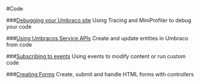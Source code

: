 #Code

###[Debugging your Umbraco site](Debugging/)
Using Tracing and MiniProfiler to debug your code

###[Using Umbracos Service APIs](Umbraco-Services/)
Create and update entities in Umbraco from code

###[Subscribing to events](Subscribing-To-Events/)
Using events to modify content or run custom code

###[Creating Forms](Creating-Forms/)
Create, submit and handle HTML forms with controllers
